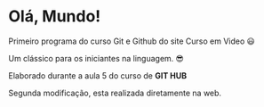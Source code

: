 # Olá, Mundo!
 Primeiro programa do curso Git e Github do site Curso em Video 😃

Um clássico para os iniciantes na linguagem. 😎

 Elaborado durante a aula 5 do curso de **GIT HUB**
 
 Segunda modificação, esta realizada diretamente na web.

